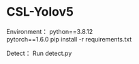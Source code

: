 # CSL-Yolov5
Environment：
python==3.8.12    
pytorch==1.6.0
pip install -r requirements.txt    

Detect：
Run detect.py

